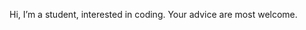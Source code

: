 Hi, I’m a student, interested in coding.
Your advice are most welcome.

<!---
Wu-blabla/Wu-blabla is a ✨ special ✨ repository because its `README.md` (this file) appears on your GitHub profile.
You can click the Preview link to take a look at your changes.
--->
